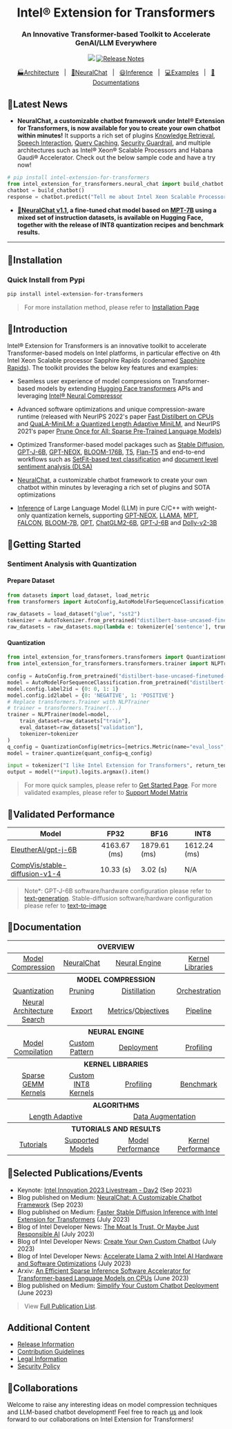 <div align="center">
  
Intel® Extension for Transformers
===========================
<h3>An Innovative Transformer-based Toolkit to Accelerate GenAI/LLM Everywhere</h3>

[![](https://dcbadge.vercel.app/api/server/Wxk3J3ZJkU?compact=true&style=flat-square)](https://discord.gg/Wxk3J3ZJkU)
[![Release Notes](https://img.shields.io/github/v/release/intel/intel-extension-for-transformers)](https://github.com/intel/intel-extension-for-transformers/releases)

[🏭Architecture](./docs/architecture.md)&nbsp;&nbsp;&nbsp;|&nbsp;&nbsp;&nbsp;[💬NeuralChat](./intel_extension_for_transformers/neural_chat)&nbsp;&nbsp;&nbsp;|&nbsp;&nbsp;&nbsp;[😃Inference](./intel_extension_for_transformers/llm/runtime/graph)&nbsp;&nbsp;&nbsp;|&nbsp;&nbsp;&nbsp;[💻Examples](./docs/examples.md)&nbsp;&nbsp;&nbsp;|&nbsp;&nbsp;&nbsp;[📖Documentations](https://intel.github.io/intel-extension-for-transformers/latest/docs/Welcome.html)
</div>

## 🚀Latest News
* <b>NeuralChat, a customizable chatbot framework under Intel® Extension for Transformers, is now available for you to create your own chatbot within minutes!</b> It supports a rich set of plugins [Knowledge Retrieval](./intel_extension_for_transformers/neural_chat/pipeline/plugins/retrieval/README.md), [Speech Interaction](./intel_extension_for_transformers/neural_chat/pipeline/plugins/audio/README.md), [Query Caching](./intel_extension_for_transformers/neural_chat/pipeline/plugins/caching/README.md), [Security Guardrail](./intel_extension_for_transformers/neural_chat/pipeline/plugins/security/README.md), and multiple architectures such as Intel® Xeon® Scalable Processors and Habana Gaudi® Accelerator.</b> Check out the below sample code and have a try now!

```python
# pip install intel-extension-for-transformers
from intel_extension_for_transformers.neural_chat import build_chatbot
chatbot = build_chatbot()
response = chatbot.predict("Tell me about Intel Xeon Scalable Processors.")
```

* <b>[💬NeuralChat v1.1](https://huggingface.co/Intel/neural-chat-7b-v1-1), a fine-tuned chat model based on [MPT-7B](https://huggingface.co/mosaicml/mpt-7b) using a mixed set of instruction datasets, is available on Hugging Face, together with the release of INT8 quantization recipes and benchmark results.</b>

---
<div align="left">

## 🏃Installation
### Quick Install from Pypi
```bash
pip install intel-extension-for-transformers
```
> For more installation method, please refer to [Installation Page](docs/installation.md)

## 🌟Introduction
Intel® Extension for Transformers is an innovative toolkit to accelerate Transformer-based models on Intel platforms, in particular effective on 4th Intel Xeon Scalable processor Sapphire Rapids (codenamed [Sapphire Rapids](https://www.intel.com/content/www/us/en/products/docs/processors/xeon-accelerated/4th-gen-xeon-scalable-processors.html)). The toolkit provides the below key features and examples:


*  Seamless user experience of model compressions on Transformer-based models by extending [Hugging Face transformers](https://github.com/huggingface/transformers) APIs and leveraging [Intel® Neural Compressor](https://github.com/intel/neural-compressor)


*  Advanced software optimizations and unique compression-aware runtime (released with NeurIPS 2022's paper [Fast Distilbert on CPUs](https://arxiv.org/abs/2211.07715) and [QuaLA-MiniLM: a Quantized Length Adaptive MiniLM](https://arxiv.org/abs/2210.17114), and NeurIPS 2021's paper [Prune Once for All: Sparse Pre-Trained Language Models](https://arxiv.org/abs/2111.05754))


*  Optimized Transformer-based model packages such as [Stable Diffusion](examples/huggingface/pytorch/text-to-image/deployment/stable_diffusion), [GPT-J-6B](examples/huggingface/pytorch/text-generation/deployment), [GPT-NEOX](examples/huggingface/pytorch/language-modeling/quantization#2-validated-model-list), [BLOOM-176B](examples/huggingface/pytorch/language-modeling/inference#BLOOM-176B), [T5](examples/huggingface/pytorch/summarization/quantization#2-validated-model-list), [Flan-T5](examples/huggingface/pytorch/summarization/quantization#2-validated-model-list) and end-to-end workflows such as [SetFit-based text classification](docs/tutorials/pytorch/text-classification/SetFit_model_compression_AGNews.ipynb) and [document level sentiment analysis (DLSA)](workflows/dlsa) 

*  [NeuralChat](intel_extension_for_transformers/neural_chat), a customizable chatbot framework to create your own chatbot within minutes by leveraging a rich set of plugins and SOTA optimizations


*  [Inference](intel_extension_for_transformers/llm/runtime/graph) of Large Language Model (LLM) in pure C/C++ with weight-only quantization kernels, supporting [GPT-NEOX](intel_extension_for_transformers/llm/runtime/graph/models/gptneox), [LLAMA](intel_extension_for_transformers/llm/runtime/graph/models/llama), [MPT](intel_extension_for_transformers/llm/runtime/graph/models/mpt), [FALCON](intel_extension_for_transformers/llm/runtime/graph/models/falcon), [BLOOM-7B](intel_extension_for_transformers/llm/runtime/graph/models/bloom), [OPT](intel_extension_for_transformers/llm/runtime/graph/models/opt), [ChatGLM2-6B](intel_extension_for_transformers/llm/runtime/graph/models/chatglm), [GPT-J-6B](intel_extension_for_transformers/llm/runtime/graph/models/gptj) and [Dolly-v2-3B](intel_extension_for_transformers/llm/runtime/graph/models/gptneox)


## 🌱Getting Started
### Sentiment Analysis with Quantization
#### Prepare Dataset
```python
from datasets import load_dataset, load_metric
from transformers import AutoConfig,AutoModelForSequenceClassification,AutoTokenizer

raw_datasets = load_dataset("glue", "sst2")
tokenizer = AutoTokenizer.from_pretrained("distilbert-base-uncased-finetuned-sst-2-english")
raw_datasets = raw_datasets.map(lambda e: tokenizer(e['sentence'], truncation=True, padding='max_length', max_length=128), batched=True)
```
#### Quantization
```python
from intel_extension_for_transformers.transformers import QuantizationConfig, metrics, objectives
from intel_extension_for_transformers.transformers.trainer import NLPTrainer

config = AutoConfig.from_pretrained("distilbert-base-uncased-finetuned-sst-2-english",num_labels=2)
model = AutoModelForSequenceClassification.from_pretrained("distilbert-base-uncased-finetuned-sst-2-english",config=config)
model.config.label2id = {0: 0, 1: 1}
model.config.id2label = {0: 'NEGATIVE', 1: 'POSITIVE'}
# Replace transformers.Trainer with NLPTrainer
# trainer = transformers.Trainer(...)
trainer = NLPTrainer(model=model, 
    train_dataset=raw_datasets["train"], 
    eval_dataset=raw_datasets["validation"],
    tokenizer=tokenizer
)
q_config = QuantizationConfig(metrics=[metrics.Metric(name="eval_loss", greater_is_better=False)])
model = trainer.quantize(quant_config=q_config)

input = tokenizer("I like Intel Extension for Transformers", return_tensors="pt")
output = model(**input).logits.argmax().item()
```

> For more quick samples, please refer to [Get Started Page](docs/get_started.md). For more validated examples, please refer to [Support Model Matrix](docs/examples.md)

## 🎯Validated Performance


| Model |  FP32 | BF16 | INT8 |
|---------------------|:----------------------:|-----------------------|-----------------------------------|
| [EleutherAI/gpt-j-6B](https://huggingface.co/EleutherAI/gpt-j-6B) | 4163.67 (ms) | 1879.61 (ms) | 1612.24 (ms) |
| [CompVis/stable-diffusion-v1-4](https://huggingface.co/CompVis/stable-diffusion-v1-4) | 10.33 (s) | 3.02 (s) | N/A |

> Note*: GPT-J-6B software/hardware configuration please refer to [text-generation](./examples/huggingface/pytorch/text-generation/README.md). Stable-diffusion software/hardware configuration please refer to [text-to-image](./examples/huggingface/pytorch/text-to-image/deployment/stable_diffusion/README.md)



## 📖Documentation
<table>
<thead>
  <tr>
    <th colspan="8" align="center">OVERVIEW</th>
  </tr>
</thead>
<tbody>
  <tr>
    <td colspan="2" align="center"><a href="docs">Model Compression</a></td>
    <td colspan="2" align="center"><a href="intel_extension_for_transformers/neural_chat">NeuralChat</a></td>
    <td colspan="2" align="center"><a href="intel_extension_for_transformers/llm/runtime/deprecated/docs">Neural Engine</a></td>
    <td colspan="2" align="center"><a href="intel_extension_for_transformers/llm/runtime/deprecated/kernels/README.md">Kernel Libraries</a></td>
  </tr>
  <tr>
    <th colspan="8" align="center">MODEL COMPRESSION</th>
  </tr>
  <tr>
    <td colspan="2" align="center"><a href="docs/quantization.md">Quantization</a></td>
    <td colspan="2" align="center"><a href="docs/pruning.md">Pruning</a></td>
    <td colspan="2" align="center" colspan="2"><a href="docs/distillation.md">Distillation</a></td>
    <td align="center" colspan="2"><a href="examples/huggingface/pytorch/text-classification/orchestrate_optimizations/README.md">Orchestration</a></td>
  </tr>
  <tr>
    <td align="center" colspan="2"><a href="examples/huggingface/pytorch/language-modeling/nas/README.md">Neural Architecture Search</a></td>
    <td align="center" colspan="2"><a href="docs/export.md">Export</a></td>
    <td align="center" colspan="2"><a href="docs/metrics.md">Metrics</a>/<a href="docs/objectives.md">Objectives</a></td>
    <td align="center" colspan="2"><a href="docs/pipeline.md">Pipeline</a></td>
  </tr>
  <tr>
    <th colspan="8" align="center">NEURAL ENGINE</th>
  </tr>
  <tr>
    <td colspan="2" align="center"><a href="intel_extension_for_transformers/llm/runtime/deprecated/docs/onnx_compile.md">Model Compilation</a></td>
    <td colspan="2" align="center"><a href="intel_extension_for_transformers/llm/runtime/deprecated/docs/add_customized_pattern.md">Custom Pattern</a></td>
    <td colspan="2" align="center"><a href="intel_extension_for_transformers/llm/runtime/deprecated/docs/deploy_and_integration.md">Deployment</a></td>
    <td colspan="2" align="center"><a href="intel_extension_for_transformers/llm/runtime/deprecated/docs/engine_profiling.md">Profiling</a></td>
  </tr>
  <tr>
    <th colspan="8" align="center">KERNEL LIBRARIES</th>
  </tr>
    <td colspan="2" align="center"><a href="intel_extension_for_transformers/llm/runtime/deprecated/kernels/docs/kernel_desc">Sparse GEMM Kernels</a></td>
    <td colspan="2" align="center"><a href="intel_extension_for_transformers/llm/runtime/deprecated/kernels/docs/kernel_desc">Custom INT8 Kernels</a></td>
    <td colspan="2" align="center"><a href="intel_extension_for_transformers/llm/runtime/deprecated/kernels/docs/profiling.md">Profiling</a></td>
    <td colspan="2" align="center"><a href="intel_extension_for_transformers/llm/runtime/deprecated/test/kernels/benchmark/benchmark.md">Benchmark</a></td>
  <tr>
    <th colspan="8" align="center">ALGORITHMS</th>
  </tr>
  <tr>
    <td align="center" colspan="4"><a href="examples/huggingface/pytorch/question-answering/dynamic/README.md">Length Adaptive</a></td>
    <td align="center" colspan="4"><a href="docs/data_augmentation.md">Data Augmentation</a></td>    
  </tr>
  <tr>
    <th colspan="8" align="center">TUTORIALS AND RESULTS</a></th>
  </tr>
  <tr>
    <td colspan="2" align="center"><a href="docs/tutorials/pytorch">Tutorials</a></td>
    <td colspan="2" align="center"><a href="docs/examples.md">Supported Models</a></td>
    <td colspan="2" align="center"><a href="intel_extension_for_transformers/llm/runtime/deprecated/docs/validated_model.md">Model Performance</a></td>
    <td colspan="2" align="center"><a href="intel_extension_for_transformers/llm/runtime/deprecated/kernels/docs/validated_data.md">Kernel Performance</a></td>
  </tr>
</tbody>
</table>


## 📃Selected Publications/Events
* Keynote: [Intel Innovation 2023 Livestream - Day2](https://www.youtube.com/watch?v=RbKRELWP9y8&t=2954s) (Sep 2023)
* Blog published on Medium: [NeuralChat: A Customizable Chatbot Framework](https://medium.com/intel-analytics-software/make-your-own-chatbot-within-a-few-minutes-with-neuralchat-a-customizable-chatbot-framework-139b4bdec8d1) (Sep 2023)
* Blog published on Medium: [Faster Stable Diffusion Inference with Intel Extension for Transformers](https://medium.com/intel-analytics-software/faster-stable-diffusion-inference-with-intel-extension-for-transformers-on-intel-platforms-7e0f563186b0) (July 2023)
* Blog of Intel Developer News: [The Moat Is Trust, Or Maybe Just Responsible AI](https://www.intel.com/content/www/us/en/developer/articles/technical/moat-is-trust-minimizing-risks-generative-ai.html) (July 2023)
* Blog of Intel Developer News: [Create Your Own Custom Chatbot](https://www.intel.com/content/www/us/en/developer/articles/technical/train-large-language-models-create-custom-chatbot.html) (July 2023)
* Blog of Intel Developer News: [Accelerate Llama 2 with Intel AI Hardware and Software Optimizations](https://www.intel.com/content/www/us/en/developer/articles/news/llama2.html) (July 2023)
* Arxiv: [An Efficient Sparse Inference Software Accelerator for Transformer-based Language Models on CPUs](https://arxiv.org/abs/2306.16601) (June 2023)
* Blog published on Medium: [Simplify Your Custom Chatbot Deployment](https://medium.com/intel-analytics-software/simplify-your-custom-chatbot-deployment-on-intel-platforms-c8a911d906cf) (June 2023)


> View [Full Publication List](./docs/publication.md).
## Additional Content

* [Release Information](./docs/release.md)
* [Contribution Guidelines](./docs/contributions.md)
* [Legal Information](./docs/legal.md)
* [Security Policy](SECURITY.md)

## 💁Collaborations

Welcome to raise any interesting ideas on model compression techniques and LLM-based chatbot development! Feel free to reach [us](mailto:itrex.maintainers@intel.com) and look forward to our collaborations on Intel Extension for Transformers!
